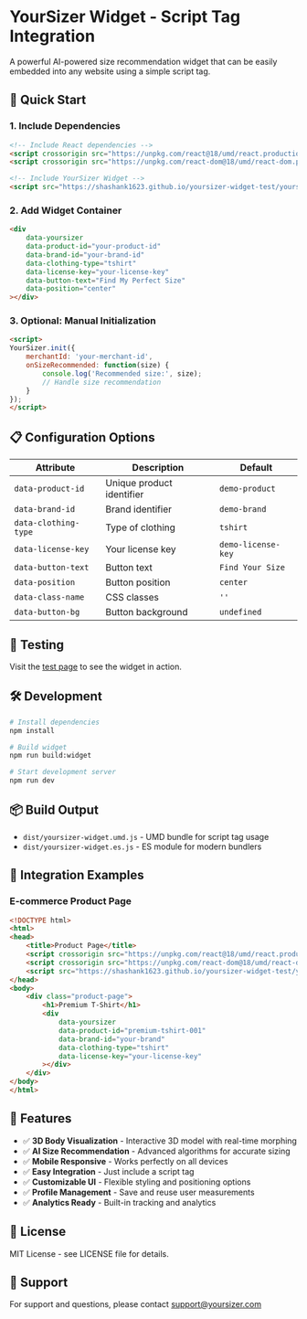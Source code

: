 # YourSizer Widget - Script Tag Integration

A powerful AI-powered size recommendation widget that can be easily embedded into any website using a simple script tag.

## 🚀 Quick Start

### 1. Include Dependencies
```html
<!-- Include React dependencies -->
<script crossorigin src="https://unpkg.com/react@18/umd/react.production.min.js"></script>
<script crossorigin src="https://unpkg.com/react-dom@18/umd/react-dom.production.min.js"></script>

<!-- Include YourSizer Widget -->
<script src="https://shashank1623.github.io/yoursizer-widget-test/yoursizer-widget.umd.js"></script>
```

### 2. Add Widget Container
```html
<div 
    data-yoursizer
    data-product-id="your-product-id"
    data-brand-id="your-brand-id"
    data-clothing-type="tshirt"
    data-license-key="your-license-key"
    data-button-text="Find My Perfect Size"
    data-position="center"
></div>
```

### 3. Optional: Manual Initialization
```html
<script>
YourSizer.init({
    merchantId: 'your-merchant-id',
    onSizeRecommended: function(size) {
        console.log('Recommended size:', size);
        // Handle size recommendation
    }
});
</script>
```

## 📋 Configuration Options

| Attribute | Description | Default |
|-----------|-------------|---------|
| `data-product-id` | Unique product identifier | `demo-product` |
| `data-brand-id` | Brand identifier | `demo-brand` |
| `data-clothing-type` | Type of clothing | `tshirt` |
| `data-license-key` | Your license key | `demo-license-key` |
| `data-button-text` | Button text | `Find Your Size` |
| `data-position` | Button position | `center` |
| `data-class-name` | CSS classes | `''` |
| `data-button-bg` | Button background | `undefined` |

## 🧪 Testing

Visit the [test page](https://shashank1623.github.io/yoursizer-widget-test/test-embed.html) to see the widget in action.

## 🛠️ Development

```bash
# Install dependencies
npm install

# Build widget
npm run build:widget

# Start development server
npm run dev
```

## 📦 Build Output

- `dist/yoursizer-widget.umd.js` - UMD bundle for script tag usage
- `dist/yoursizer-widget.es.js` - ES module for modern bundlers

## 🔗 Integration Examples

### E-commerce Product Page
```html
<!DOCTYPE html>
<html>
<head>
    <title>Product Page</title>
    <script crossorigin src="https://unpkg.com/react@18/umd/react.production.min.js"></script>
    <script crossorigin src="https://unpkg.com/react-dom@18/umd/react-dom.production.min.js"></script>
    <script src="https://shashank1623.github.io/yoursizer-widget-test/yoursizer-widget.umd.js"></script>
</head>
<body>
    <div class="product-page">
        <h1>Premium T-Shirt</h1>
        <div 
            data-yoursizer
            data-product-id="premium-tshirt-001"
            data-brand-id="your-brand"
            data-clothing-type="tshirt"
            data-license-key="your-license-key"
        ></div>
    </div>
</body>
</html>
```

## 🎯 Features

- ✅ **3D Body Visualization** - Interactive 3D model with real-time morphing
- ✅ **AI Size Recommendation** - Advanced algorithms for accurate sizing
- ✅ **Mobile Responsive** - Works perfectly on all devices
- ✅ **Easy Integration** - Just include a script tag
- ✅ **Customizable UI** - Flexible styling and positioning options
- ✅ **Profile Management** - Save and reuse user measurements
- ✅ **Analytics Ready** - Built-in tracking and analytics

## 📄 License

MIT License - see LICENSE file for details.

## 🤝 Support

For support and questions, please contact [support@yoursizer.com](mailto:support@yoursizer.com)